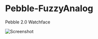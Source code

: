 Pebble-FuzzyAnalog
==================

Pebble 2.0 Watchface

![Screenshot](https://assets.rebble.io/144x168/filters:upscale()/7620hHpbQoWWu5aKB6Ub "Screenshot")<br>
